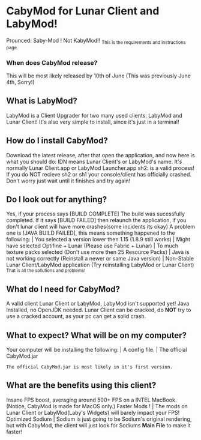 # CabyMod for Lunar Client and LabyMod!
Prounced: Saby-Mod ! Not KabyMod!!
<sub> This is the requirements and instructions page. </sub>
### When does CabyMod release?
This will be most likely released by 10th of June (This was previously June 4th, Sorry!)

## What is LabyMod?
LabyMod is a Client Upgrader for two many used clients: LabyMod and Lunar Client!
It's also very simple to install, since it's just in a terminal!

## How do I install CabyMod?
Download the latest release, after that open the application, and now here is what you should do:
IDN means Lunar Client's or LabyMod's name. It's normally Lunar Client.app or LabyMod Launcher.app
sh2: is a valid process!
If you do NOT recieve sh2 or sh1 your console/client has officially crashed. Don't worry just wait until it finishes and try again!
## Do I look out for anything?
Yes, if your process says [BUILD COMPLETE] The build was sucessfully completed.
If it says [BUILD FAILED] then relaunch the application, if you don't lunar client will have more crashes(some incidents its okay)
A problem one is [JAVA BUILD FAILED], this means something happened to the following:
  | You selected a version lower then 1.15 (1.8.9 still works)
  | Might have selected Optifine + Lunar (Please use Fabric + Lunar)
  | To much texture packs selected (Don't use more then 25 Resource Packs)
  | Java is not working correctly (Reinstall a newer or same Java version)
  | Non-Stable Lunar Client/LabyMod application (Try reinstalling LabyMod or Lunar Client)
<sup> That is all the sollutions and problems! </sup>

## What do I need for CabyMod?
A valid client 
Lunar Client or LabyMod,
LabyMod isn't supported yet!
Java Installed, no OpenJDK needed.
Lunar Client can be cracked, do **NOT** try to use a cracked account, as your pc can get a solid crash.

## What to expect? What will be on my computer?
Your computer will be installing the following:
| A config file.
| The official CabyMod.jar 
```
The official CabyMod.jar is most likely in it's first version.
```

## What are the benefits using this client?
Insane FPS boost, averaging around 500+ FPS on a INTEL MacBook. (Notice, CabyMod is made for MacOS only.)
Faster Mods ! | The mods on Lunar Client or LabyMod(Laby's Widgets) will barely impact your FPS!
Optimized Sodium | Sodium is just going to be Sodium's original rendering, but with CabyMod, the client will just look for Sodiums **Main File** to make it faster!


